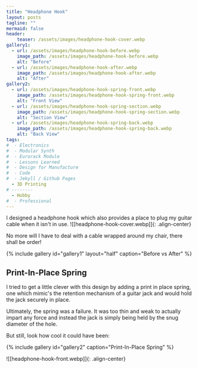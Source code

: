 ```yaml
---
title: "Headphone Hook"
layout: posts
tagline: ""
mermaid: false
header:
    teaser: /assets/images/headphone-hook-cover.webp
gallery1:
  - url: /assets/images/headphone-hook-before.webp
    image_path: /assets/images/headphone-hook-before.webp
    alt: "Before"
  - url: /assets/images/headphone-hook-after.webp
    image_path: /assets/images/headphone-hook-after.webp
    alt: "After"
gallery2:
  - url: /assets/images/headphone-hook-spring-front.webp
    image_path: /assets/images/headphone-hook-spring-front.webp
    alt: "Front View"
  - url: /assets/images/headphone-hook-spring-section.webp
    image_path: /assets/images/headphone-hook-spring-section.webp
    alt: "Section View"
  - url: /assets/images/headphone-hook-spring-back.webp
    image_path: /assets/images/headphone-hook-spring-back.webp
    alt: "Back View"
tags:
#  - Electronics
#  - Modular Synth
#  - Eurorack Module
#  - Lessons Learned
#  - Design for Manufacture
#  - Code
#  - Jekyll / Github Pages
  - 3D Printing
# --------
  - Hobby
#  - Professional
---
```

I designed a headphone hook which also provides a place to plug my guitar cable when it isn't in use. 
![[headphone-hook-cover.webp]]{: .align-center}

No more will I have to deal with a cable wrapped around my chair, there shall be order!

{% include gallery id="gallery1" layout="half" caption="Before vs After" %}

## Print-In-Place Spring
I tried to get a little clever with this design by adding a print in place spring, one which mimic's the retention mechanism of a guitar jack and would hold the jack securely in place. 

Ultimately, the spring was a failure. It was too thin and weak to actually impart any force and instead the jack is simply being held by the snug diameter of the hole.

But still, look how cool it could have been:

{% include gallery id="gallery2" caption="Print-In-Place Spring" %}

![[headphone-hook-front.webp]]{: .align-center}
